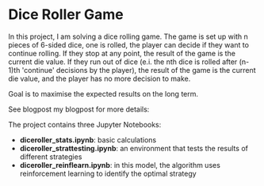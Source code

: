 # Dice Roller Game
In this project, I am solving a dice rolling game. The game is set up with n pieces of 6-sided dice, one is rolled, the player can decide if they want to continue rolling. If they stop at any point, the result of the game is the current die value. If they run out of dice (e.i. the nth dice is rolled after (n-1)th 'continue' decisions by the player), the result of the game is the current die value, and the player has no more decision to make. 

Goal is to maximise the expected results on the long term. 

See blogpost my blogpost for more details:

The project contains three Jupyter Notebooks: 
- __diceroller_stats.ipynb__: basic calculations
- __diceroller_strattesting.ipynb__: an environment that tests the results of different strategies
- __diceroller_reinflearn.ipynb__: in this model, the algorithm uses reinforcement learning to identify the optimal strategy
